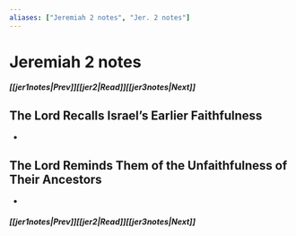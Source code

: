 ```yaml
---
aliases: ["Jeremiah 2 notes", "Jer. 2 notes"]
---
```

# Jeremiah 2 notes
##### <span class=arrow-left></span>[[jer1notes|Prev]]<span class=navigation-separator></span>[[jer2|Read]]<span class=navigation-separator></span>[[jer3notes|Next]]<span class=arrow-right></span>
## The Lord Recalls Israel’s Earlier Faithfulness
- 
## The Lord Reminds Them of the Unfaithfulness of Their Ancestors
- 
##### <span class=arrow-left></span>[[jer1notes|Prev]]<span class=navigation-separator></span>[[jer2|Read]]<span class=navigation-separator></span>[[jer3notes|Next]]<span class=arrow-right></span>